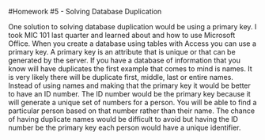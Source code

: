#Homework #5 - Solving Database Duplication

One solution to solving database duplication would be using a primary key. I took MIC 101 last quarter and learned
about and how to use Microsoft Office. When you create a database using tables with Access you can use a primary key.
A primary key is an attribute that is unique or that can be generated by the server. If you have a database of 
information that you know will have duplicates the first example that comes to mind is names. It is very likely 
there will be duplicate first, middle, last or entire  names. Instead of using names and making that the primary
key it would be better to have an ID number. The ID number would be the primary key because it will generate a unique
set of numbers for a person. You will be able to find a particular person based on that number rather than their name.
The chance of having duplicate names would be difficult to avoid but having the ID number be the primary key each
person would have a unique identifier. 
